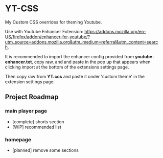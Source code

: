 # YT-CSS
My Custom CSS overrides for theming Youtube.

Use with Youtube Enhancer Extension: https://addons.mozilla.org/en-US/firefox/addon/enhancer-for-youtube/?utm_source=addons.mozilla.org&utm_medium=referral&utm_content=search.

It is recommended to import the enhancer config provided from **youtube-enhancer.txt**, copy raw, and and paste in the pop up that appears when clicking import at the bottom of the extensions settings page.

Then copy raw from **YT.ccs** and paste it under 'custom theme' in the extension settings page.

## Project Roadmap
### main player page
  - [complete] shorts section
  - [WIP] recommended list
### homepage
  - [planned] remove some sections
